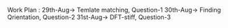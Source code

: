 Work Plan : 
29th-Aug-> Temlate matching, Question-1
30th-Aug-> Finding Qrientation, Question-2
31st-Aug-> DFT-stiff, Question-3

